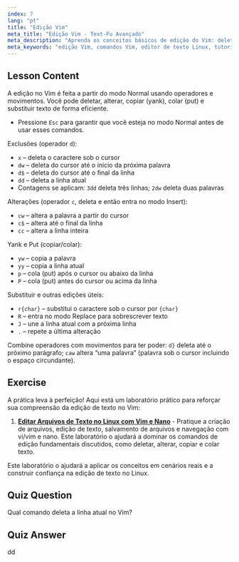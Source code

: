 ```yaml
---
index: 7
lang: "pt"
title: "Edição Vim"
meta_title: "Edição Vim - Text-Fu Avançado"
meta_description: "Aprenda os conceitos básicos de edição do Vim: deletar, alterar, copiar e colar texto de forma eficiente. Domine os comandos essenciais do Vim para iniciantes e melhore suas habilidades de edição de texto no Linux."
meta_keywords: "edição Vim, comandos Vim, editor de texto Linux, tutorial Vim, guia Vim, Vim para iniciantes, comando dd, deletar Vim"
---
```


## Lesson Content

A edição no Vim é feita a partir do modo Normal usando operadores e movimentos. Você pode deletar, alterar, copiar (yank), colar (put) e substituir texto de forma eficiente.

- Pressione `Esc` para garantir que você esteja no modo Normal antes de usar esses comandos.

Exclusões (operador `d`):

- `x` – deleta o caractere sob o cursor
- `dw` – deleta do cursor até o início da próxima palavra
- `d$` – deleta do cursor até o final da linha
- `dd` – deleta a linha atual
- Contagens se aplicam: `3dd` deleta três linhas; `2dw` deleta duas palavras

Alterações (operador `c`, deleta e então entra no modo Insert):

- `cw` – altera a palavra a partir do cursor
- `c$` – altera até o final da linha
- `cc` – altera a linha inteira

Yank e Put (copiar/colar):

- `yw` – copia a palavra
- `yy` – copia a linha atual
- `p` – cola (put) após o cursor ou abaixo da linha
- `P` – cola (put) antes do cursor ou acima da linha

Substituir e outras edições úteis:

- `r{char}` – substitui o caractere sob o cursor por `{char}`
- `R` – entra no modo Replace para sobrescrever texto
- `J` – une a linha atual com a próxima linha
- `.` – repete a última alteração

Combine operadores com movimentos para ter poder: `d}` deleta até o próximo parágrafo; `caw` altera “uma palavra” (palavra sob o cursor incluindo o espaço circundante).

## Exercise

A prática leva à perfeição! Aqui está um laboratório prático para reforçar sua compreensão da edição de texto no Vim:

1. **[Editar Arquivos de Texto no Linux com Vim e Nano](https://labex.io/pt/labs/comptia-edit-text-files-in-linux-with-vim-and-nano-591076)** - Pratique a criação de arquivos, edição de texto, salvamento de arquivos e navegação com vi/vim e nano. Este laboratório o ajudará a dominar os comandos de edição fundamentais discutidos, como deletar, alterar, copiar e colar texto.

Este laboratório o ajudará a aplicar os conceitos em cenários reais e a construir confiança na edição de texto no Linux.

## Quiz Question

Qual comando deleta a linha atual no Vim?

## Quiz Answer

dd

